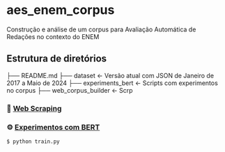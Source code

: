 # aes_enem_corpus

Construção e análise de um corpus para Avaliação Automática de Redações no contexto do ENEM

## Estrutura de diretórios

├── README.md 
├── dataset                 <- Versão atual com JSON de Janeiro de 2017 a Maio de 2024
├── experiments_bert        <- Scripts com experimentos no corpus
├── web_corpus_builder      <- Scrp

### :wrench: [Web Scraping](web_corpus_builder/)



### :gear: [Experimentos com BERT](experiments_bert/)

```bash
$ python train.py
```